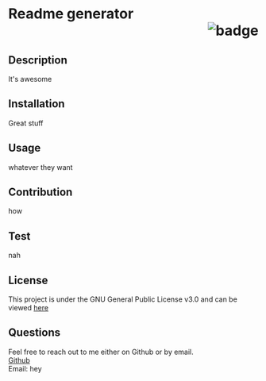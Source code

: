
  # Readme generator <div align="right">![badge](https://img.shields.io/badge/License-Open%20Software%20License%203.0-blue.svg)</div>
  

  ## Description
  It's awesome

  ## Installation
  Great stuff

  ## Usage
  whatever they want

  ## Contribution
  how

  ## Test
  nah

  ## License
  This project is under the GNU General Public License v3.0 and can be viewed [here](https://www.gnu.org/licenses/gpl-3.0.en.html)

  ## Questions
  Feel free to reach out to me either on Github or by email.
  <br>
  [Github](https://github.com/christopherginn)
  <br>
  Email: hey
